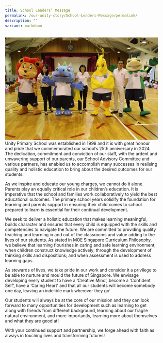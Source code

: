 ```yaml
---
title: School Leaders’ Message
permalink: /our-unity-story/School-Leaders-Message/permalink/
description: ""
variant: markdown
---
```

![](/images/SL_Photos.jpg)
Unity Primary School was established in 1999 and it is with great honour and pride that we commemorated our school’s 25th anniversary in 2024. The dedication, commitment and conviction of our staff, with the ardent and unwavering support of our parents, our School Advisory Committee and various partners, has enabled us to accomplish many successes in realising quality and holistic education to bring about the desired outcomes for our students.

As we inspire and educate our young charges, we cannot do it alone. Parents play an equally critical role in our children’s education. It is imperative that the school and families work collaboratively to yield the best educational outcomes. The primary school years solidify the foundation for learning and parents support in ensuring their child comes to school prepared to learn is essential for their continual development.

We seek to deliver a holistic education that makes learning meaningful, builds character and ensures that every child is equipped with the skills and competencies to navigate the future. We are committed to providing quality teaching and learning in and out of the classrooms and value adding to the lives of our students. As stated in MOE Singapore Curriculum Philosophy, we believe that learning flourishes in caring and safe learning environment; when children construct knowledge actively; through the development of thinking skills and dispositions; and when assessment is used to address learning gaps.

As stewards of lives, we take pride in our work and consider it a privilege to be able to nurture and mould the future of Singapore. We envisage developing every student to have a ‘Creative Mind’, become a ‘Confident Self’, have a ‘Caring Heart’ and that all our students will become somebody one day, leaving an indelible mark wherever they go!

Our students will always be at the core of our mission and they can look forward to many opportunities for development such as learning to get along with friends from different background, learning about our fragile natural environment, and more importantly, learning more about themselves and what they are good at!

With your continued support and partnership, we forge ahead with faith as always in touching lives and transforming futures!
